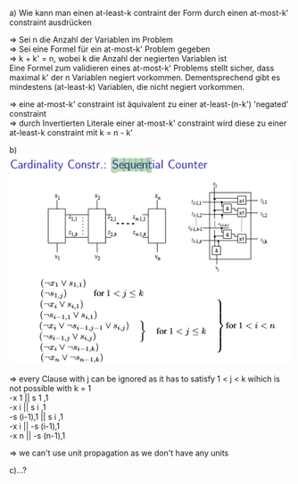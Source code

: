 a) Wie kann man einen at-least-k contraint der Form durch einen
at-most-k' constraint ausdrücken

=> Sei n die Anzahl der Variablen im Problem <br/>
=> Sei eine Formel für ein at-most-k' Problem gegeben <br/>
=> k + k' = n, wobei k die Anzahl der negierten Variablen ist <br/>
Eine Formel zum validieren eines at-most-k' Problems stellt sicher, dass maximal k' der n Variablen negiert vorkommen. 
Dementsprechend gibt es mindestens (at-least-k) Variablen, die nicht negiert vorkommen.

=> eine at-most-k' constraint ist äquivalent zu einer at-least-(n-k') 'negated' constraint <br/>
=> durch Invertierten Literale einer at-most-k' constraint wird diese zu einer at-least-k constraint mit k = n - k' 

b) <br/>
![rules](./seq.png "img")

=> every Clause with j can be ignored as it has to satisfy 1 < j < k wihich is not possible with k = 1 <br/>
-x 1       ||  s  1   ,1 <br/>
-x i       ||  s  i   ,1 <br/>
-s (i-1),1 ||  s  i   ,1 <br/>
-x i       || -s (i-1),1 <br/>
-x n       || -s (n-1),1 <br/>

=> we can't use unit propagation as we don't have any units

c)...?
